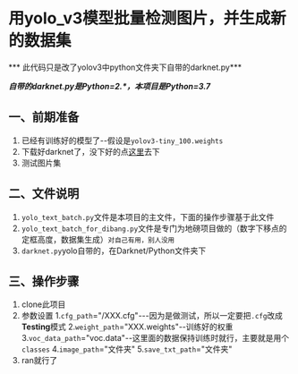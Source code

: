 # 用yolo_v3模型批量检测图片，并生成新的数据集
*** 此代码只是改了yolov3中python文件夹下自带的darknet.py***

***自带的darknet.py是Python=2.\*，本项目是Python=3.7***
## 一、前期准备
1. 已经有训练好的模型了--假设是`yolov3-tiny_100.weights`
2. 下载好darknet了，没下好的点[这里](https://github.com/pjreddie/darknet.git)去下
3. 测试图片集

## 二、文件说明
1. `yolo_text_batch.py`文件是本项目的主文件，下面的操作步骤基于此文件
2. `yolo_text_batch_for_dibang.py`文件是专门为地磅项目做的（数字下移点的定框高度，数据集生成）`对自己有用，别人没用`
3. `darknet.py`yolo自带的，在Darknet/Python文件夹下


## 三、操作步骤
1. clone此项目
2. 参数设置 
    1.`cfg_path`="/XXX.cfg"---因为是做测试，所以一定要把`.cfg`改成**Testing**模式
    2.`weight_path`="XXX.weights"--训练好的权重
    3.`voc_data_path`="voc.data"--这里面的数据保持训练时就行，主要就是用个`classes`
    4.`image_path`="文件夹"
    5.`save_txt_path`="文件夹"
3. ran就行了 

